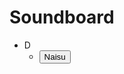 # Soundboard

* D
  * <button onclick="myFunction()">Naisu</button>

<script>
 function myFunction() {
  var audio = new Audio('/sounds/david-naisu.wav');
  audio.play();
 }
</script>

